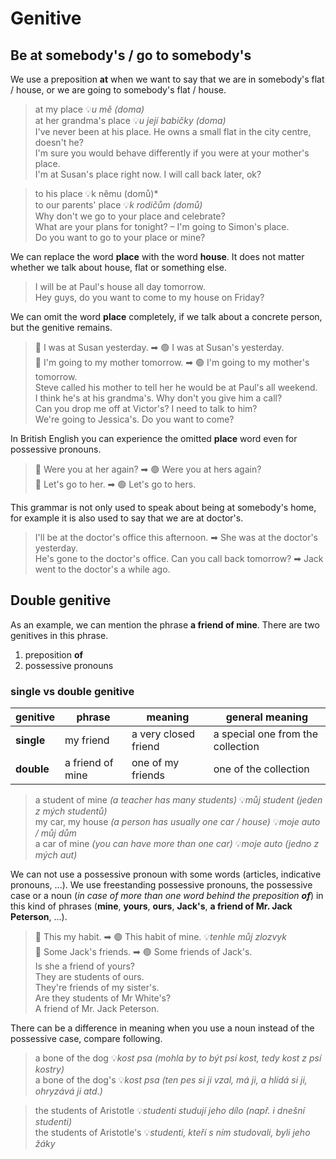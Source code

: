 # Genitive

## Be at somebody's / go to somebody's

We use a preposition **at** when we want to say that we are in somebody's flat / house, or we are going to somebody's
flat / house.

> at my place 💡*u mě (doma)* <br/>
> at her grandma's place 💡*u její babičky (doma)* <br/>
> I've never been at his place. He owns a small flat in the city centre, doesn't he? <br/>
> I'm sure you would behave differently if you were at your mother's place. <br/>
> I'm at Susan's place right now. I will call back later, ok? <br/>

> to his place 💡k němu (domů)* <br/>
> to our parents' place 💡*k rodičům (domů)* <br/>
> Why don't we go to your place and celebrate? <br/>
> What are your plans for tonight? – I'm going to Simon's place. <br/>
> Do you want to go to your place or mine? <br/>

We can replace the word **place** with the word **house**. It does not matter whether we talk about house, flat or
something else.

> I will be at Paul's house all day tomorrow. <br/>
> Hey guys, do you want to come to my house on Friday? <br/>

We can omit the word **place** completely, if we talk about a concrete person, but the genitive remains.

> 🔴 I was at Susan yesterday. ➡ 🟢 I was at Susan's yesterday. <br/>
> 🔴 I'm going to my mother tomorrow. ➡ 🟢 I'm going to my mother's tomorrow. <br/>
> Steve called his mother to tell her he would be at Paul's all weekend. <br/>
> I think he's at his grandma's. Why don't you give him a call? <br/>
> Can you drop me off at Victor's? I need to talk to him? <br/>
> We're going to Jessica's. Do you want to come? <br/>

In British English you can experience the omitted **place** word even for possessive pronouns.

> 🔴 Were you at her again? ➡ 🟢 Were you at hers again? <br/>
> 🔴 Let's go to her. ➡ 🟢 Let's go to hers. <br/>

This grammar is not only used to speak about being at somebody's home, for example it is also used to say that we are at
doctor's.

> I'll be at the doctor's office this afternoon. ➡ She was at the doctor's yesterday. <br/>
> He's gone to the doctor's office. Can you call back tomorrow? ➡ Jack went to the doctor's a while ago. <br/>

## Double genitive

As an example, we can mention the phrase **a friend of mine**. There are two genitives in this phrase.

1. preposition **of**
2. possessive pronouns

### single vs double genitive

| genitive   | phrase           | meaning              | general meaning                   |
|------------|------------------|----------------------|-----------------------------------|
| **single** | my friend        | a very closed friend | a special one from the collection |
| **double** | a friend of mine | one of my friends    | one of the collection             |

> a student of mine *(a teacher has many students)* 💡*můj student (jeden z mých studentů)* <br/>
> my car, my house *(a person has usually one car / house)* 💡*moje auto / můj dům* <br/>
> a car of mine *(you can have more than one car)* 💡*moje auto (jedno z mých aut)*

We can not use a possessive pronoun with some words (articles, indicative pronouns, ...). We use freestanding possessive
pronouns, the possessive case or a noun (*in case of more than one word behind the preposition **of***) in this kind of
phrases (**mine**, **yours**, **ours**, **Jack's**, **a friend of Mr. Jack Peterson**, ...).

> 🔴 This my habit. ➡ 🟢 This habit of mine. 💡*tenhle můj zlozvyk* <br/>
> 🔴 Some Jack's friends. ➡ 🟢 Some friends of Jack's. <br/>
> Is she a friend of yours? <br/>
> They are students of ours. <br/>
> They're friends of my sister's. <br/>
> Are they students of Mr White's? <br/>
> A friend of Mr. Jack Peterson. <br/>

There can be a difference in meaning when you use a noun instead of the possessive case, compare following.

> a bone of the dog 💡*kost psa (mohla by to být psí kost, tedy kost z psí kostry)* <br>
> a bone of the dog's 💡*kost psa (ten pes si ji vzal, má ji, a hlídá si ji, ohryzává ji atd.)* <br>

> the students of Aristotle 💡*studenti studují jeho dílo (např. i dnešní studenti)* <br>
> the students of Aristotle's 💡*studenti, kteří s ním studovali, byli jeho žáky* <br>
